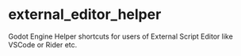 # external_editor_helper
Godot Engine Helper shortcuts for users of External Script Editor like VSCode or Rider etc.
